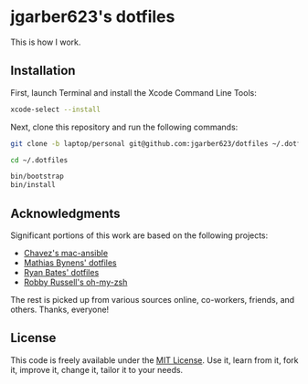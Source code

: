 # jgarber623's dotfiles

This is how I work.

## Installation

First, launch Terminal and install the Xcode Command Line Tools:

```sh
xcode-select --install
```

Next, clone this repository and run the following commands:

```sh
git clone -b laptop/personal git@github.com:jgarber623/dotfiles ~/.dotfiles

cd ~/.dotfiles

bin/bootstrap
bin/install
```

## Acknowledgments

Significant portions of this work are based on the following projects:

- [Chavez's mac-ansible](https://github.com/mtchavez/mac-ansible)
- [Mathias Bynens' dotfiles](https://github.com/mathiasbynens/dotfiles)
- [Ryan Bates' dotfiles](https://github.com/ryanb/dotfiles)
- [Robby Russell's oh-my-zsh](https://github.com/robbyrussell/oh-my-zsh)

The rest is picked up from various sources online, co-workers, friends, and others. Thanks, everyone!

## License

This code is freely available under the [MIT License](https://opensource.org/licenses/MIT). Use it, learn from it, fork it, improve it, change it, tailor it to your needs.
